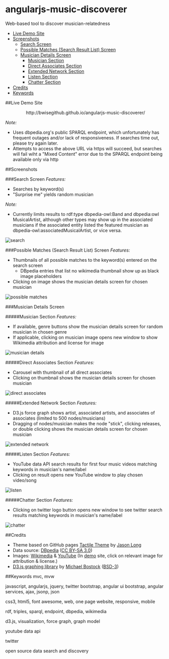 angularjs-music-discoverer
==========================
Web-based tool to discover musician-relatedness

<!---TOC generated by https://github.com/amaiorano/md-to-toc-->
- [Live Demo Site](#live-demo-site)
- [Screenshots](#screenshots)
  - [Search Screen](#search-screen)
  - [Possible Matches (Search Result List) Screen](#possible-matches-search-result-list-screen)
  - [Musician Details Screen](#musician-details-screen)
      - [Musician Section](#musician-section)
      - [Direct Associates Section](#direct-associates-section)
      - [Extended Network Section](#extended-network-section)
      - [Listen Section](#listen-section)
      - [Chatter Section](#chatter-section)
- [Credits](#credits)
- [Keywords](#keywords)

##Live Demo Site
<p align="center">http://bwisegithub.github.io/angularjs-music-discoverer/</p>

*Note:*
* Uses dbpedia.org's public SPARQL endpoint, which unfortunately has frequent outages and/or lack of responsiveness.  If searches time out, please try again later.
* Attempts to access the above URL via https will succeed, but searches will fail wiht a "Mixed Content" error due to the SPARQL endpoint being available only via http

##Screenshots

###Search Screen
*Features:*
* Searches by keyword(s)
* "Surprise me" yields random musician

*Note:*
* Currently limits results to rdf:type dbpedia-owl:Band and dbpedia:owl MusicalArtist, although other types may show up in the associated musicians if the associated entity listed the featured musician as dbpedia-owl:associatedMusicalArtist, or vice versa.

![search](screenshots/search.jpg)

###Possible Matches (Search Result List) Screen
*Features:*
* Thumbnails of all possible matches to the keyword(s) entered on the search screen
  * DBpedia entries that list no wikimedia thumbnail show up as black image placeholders
* Clicking on image shows the musician details screen for chosen musician

![possible matches](screenshots/possible_matches.jpg)

###Musician Details Screen

#####Musician Section
*Features:*
* If available, genre buttons show the musician details screen for random musician in chosen genre
* If applicable, clicking on musician image opens new window to show Wikimedia attribution and license for image

![musician details](screenshots/featured.jpg)

#####Direct Associates Section
*Features:*
* Carousel with thumbnail of all direct associates
* Clicking on thumbnail shows the musician details screen for chosen musician

![direct associates](screenshots/direct_associates.jpg)

#####Extended Network Section
*Features:*
* D3.js force graph shows artist, associated artists, and associates of associates (limited to 500 nodes/musicians)
* Dragging of nodes/musician makes the node "stick", clicking releases, or double clicking shows the musician details screen for chosen musician

![extended network](screenshots/extended_network.jpg)

#####Listen Section
*Features:*
* YouTube data API search results for first four music videos matching keywords in musician's name/label
* Clicking on result opens new YouTube window to play chosen video/song

![listen](screenshots/listen.jpg)

#####Chatter Section
*Features:*
* Clicking on twitter logo button opens new window to see twitter search results matching keywords in musician's name/label

![chatter](screenshots/chatter.jpg)

##Credits
* Theme based on GitHub pages <a target="_blank" href="https://github.com/jasonlong/tactile-theme">Tactile Theme</a> by <a target="_blank" href="https://twitter.com/jasonlong">Jason Long</a>
* Data source: <a target="_blank" href="http://dbpedia.org">DBpedia</a> (<a target="_blank" href="https://creativecommons.org/licenses/by-sa/3.0/">CC BY-SA 3.0</a>)
* Images: <a target="_blank" href="https://commons.wikimedia.org">Wikimedia</a> &amp; <a target="_blank" href="https://www.youtube.com">YouTube</a> (In <a href="http://bwisegithub.github.io/angularjs-music-discoverer/">demo</a> site, click on relevant image for attribution &amp; license.)
* <a target="_blank" href="https://github.com/mbostock/d3">D3.js graphing library</a> by <a target="_blank" href="https://github.com/mbostock">Michael Bostock</a> (<a target="_blank" href="https://github.com/mbostock/d3/blob/master/LICENSE">BSD-3</a>)

##Keywords
mvc, mvw

javascript, angularjs, jquery, twitter bootstrap, angular ui bootstrap, angular services, ajax, jsonp, json

css3, html5, font awesome, web, one page website, responsive, mobile

rdf, triples, sparql, endpoint, dbpedia, wikimedia

d3.js, visualization, force graph, graph model

youtube data api

twitter

open source data search and discovery
